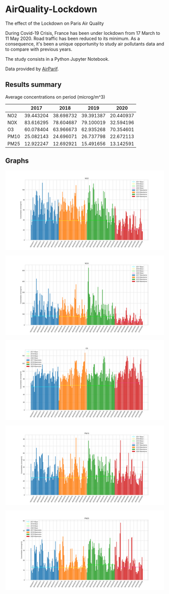 # AirQuality-Lockdown
The effect of the Lockdown on Paris Air Quality

During Covid-19 Crisis, France has been under lockdown from 17 March to 11 May 2020. Road traffic has been reduced to its minimum.
As a consequence, it's been a unique opportunity to study air pollutants data and to compare with previous years.

The study consists in a Python Jupyter Notebook.

Data provided by [AirParif](https://www.airparif.asso.fr/).

## Results summary

Average concentrations on period (microg/m^3)

| 	| 2017 | 2018 |	2019 | 2020 |
|---|---|---|---|---|
| NO2 |	39.443204 |	38.698732 |	39.391387 |	20.440937 |
| NOX |	83.616295 |	78.604687 |	79.100019 |	32.594196 |
| O3 |	60.078404 |	63.966673 |	62.935268 |	70.354601 |
| PM10 |	25.082143 |	24.696071 |	26.737798 |	22.672113 |
| PM25 |	12.922247 |	12.692921 |	15.491656 |	13.142591 |


## Graphs

![NO2 Graph](graph_results/NO2.png)

![NOx Graph](graph_results/NOX.png)

![O3 Graph](graph_results/O3.png)

![PM10 Graph](graph_results/PM10.png)

![PM2.5 Graph](graph_results/PM25.png)
